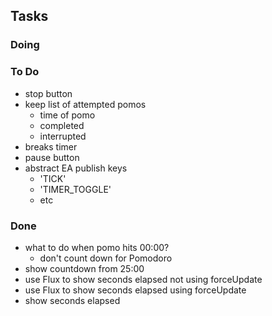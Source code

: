 ## Tasks

### Doing


### To Do

- stop button
- keep list of attempted pomos
  - time of pomo
  - completed
  - interrupted
- breaks timer
- pause button
- abstract EA publish keys
  - 'TICK'
  - 'TIMER_TOGGLE'
  - etc

### Done

- what to do when pomo hits 00:00?
  - don't count down for Pomodoro
- show countdown from 25:00
- use Flux to show seconds elapsed not using forceUpdate
- use Flux to show seconds elapsed using forceUpdate
- show seconds elapsed

